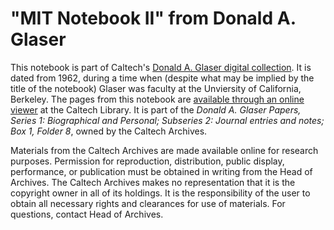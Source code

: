 "MIT Notebook II" from Donald A. Glaser
=======================================

This notebook is part of Caltech's [Donald A. Glaser digital collection](http://glaser.library.caltech.edu).  It is dated from 1962, during a time when (despite what may be implied by the title of the notebook) Glaser was faculty at the Unviersity of California, Berkeley.  The pages from this notebook are [available through an online viewer](http://glaser.library.caltech.edu/islandora/object/dag%3A283) at the Caltech Library.  It is part of the _Donald A. Glaser Papers, Series 1: Biographical and Personal; Subseries 2: Journal entries and notes; Box 1, Folder 8_, owned by the Caltech Archives.

Materials from the Caltech Archives are made available online for research purposes. Permission for reproduction, distribution, public display, performance, or publication must be obtained in writing from the Head of Archives. The Caltech Archives makes no representation that it is the copyright owner in all of its holdings. It is the responsibility of the user to obtain all necessary rights and clearances for use of materials. For questions, contact Head of Archives.
